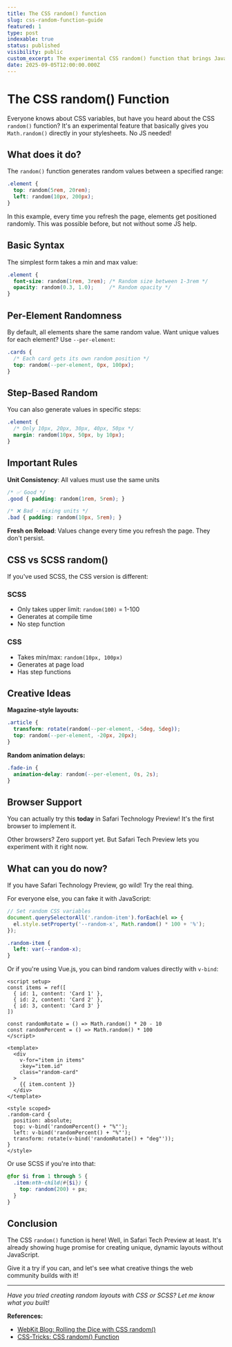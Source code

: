 ```yaml
---
title: The CSS random() function
slug: css-random-function-guide
featured: 1
type: post
indexable: true
status: published
visibility: public
custom_excerpt: The experimental CSS random() function that brings JavaScript-like randomness to stylesheets.
date: 2025-09-05T12:00:00.000Z
---
```


# The CSS random() Function

Everyone knows about CSS variables, but have you heard about the CSS `random()` function? It's an experimental feature that basically gives you `Math.random()` directly in your stylesheets. No JS needed!

<BaselineCheckerWrapper feature-name="random"></BaselineCheckerWrapper>


## What does it do?

The `random()` function generates random values between a specified range:

```css
.element {
  top: random(5rem, 20rem);
  left: random(10px, 200px);
}
```

In this example, every time you refresh the page, elements get positioned randomly. This was possible before, but not without some JS help.

## Basic Syntax

The simplest form takes a min and max value:

```css
.element {
  font-size: random(1rem, 3rem); /* Random size between 1-3rem */
  opacity: random(0.3, 1.0);     /* Random opacity */
}
```

## Per-Element Randomness

By default, all elements share the same random value. Want unique values for each element? Use `--per-element`:

```css
.cards {
  /* Each card gets its own random position */
  top: random(--per-element, 0px, 100px);
}
```

## Step-Based Random

You can also generate values in specific steps:

```css
.element {
  /* Only 10px, 20px, 30px, 40px, 50px */
  margin: random(10px, 50px, by 10px);
}
```

## Important Rules

**Unit Consistency**: All values must use the same units

```css
/* ✅ Good */
.good { padding: random(1rem, 5rem); }

/* ❌ Bad - mixing units */
.bad { padding: random(10px, 5rem); }
```

**Fresh on Reload**: Values change every time you refresh the page. They don't persist.

## CSS vs SCSS random()

If you've used SCSS, the CSS version is different:

### SCSS
- Only takes upper limit: `random(100)` = 1-100
- Generates at compile time
- No step function

### CSS  
- Takes min/max: `random(10px, 100px)` 
- Generates at page load
- Has step functions

## Creative Ideas

**Magazine-style layouts:**
```css
.article {
  transform: rotate(random(--per-element, -5deg, 5deg));
  top: random(--per-element, -20px, 20px);
}
```

**Random animation delays:**
```css
.fade-in {
  animation-delay: random(--per-element, 0s, 2s);
}
```

## Browser Support

You can actually try this **today** in Safari Technology Preview! It's the first browser to implement it.

Other browsers? Zero support yet. But Safari Tech Preview lets you experiment with it right now.

## What can you do now?

If you have Safari Technology Preview, go wild! Try the real thing.

For everyone else, you can fake it with JavaScript:

```javascript
// Set random CSS variables
document.querySelectorAll('.random-item').forEach(el => {
  el.style.setProperty('--random-x', Math.random() * 100 + '%');
});
```

```css
.random-item {
  left: var(--random-x);
}
```

Or if you're using Vue.js, you can bind random values directly with `v-bind`:

```vue
<script setup>
const items = ref([
  { id: 1, content: 'Card 1' },
  { id: 2, content: 'Card 2' },
  { id: 3, content: 'Card 3' }
])

const randomRotate = () => Math.random() * 20 - 10
const randomPercent = () => Math.random() * 100
</script>

<template>
  <div 
    v-for="item in items" 
    :key="item.id"
    class="random-card"
  >
    {{ item.content }}
  </div>
</template>

<style scoped>
.random-card {
  position: absolute;
  top: v-bind('randomPercent() + "%"');
  left: v-bind('randomPercent() + "%"');
  transform: rotate(v-bind('randomRotate() + "deg"'));
}
</style>
```

Or use SCSS if you're into that:

```scss
@for $i from 1 through 5 {
  .item:nth-child(#{$i}) {
    top: random(200) + px;
  }
}
```

## Conclusion

The CSS `random()` function is here! Well, in Safari Tech Preview at least. It's already showing huge promise for creating unique, dynamic layouts without JavaScript.

Give it a try if you can, and let's see what creative things the web community builds with it!

---

*Have you tried creating random layouts with CSS or SCSS? Let me know what you built!*

**References:**
- [WebKit Blog: Rolling the Dice with CSS random()](https://webkit.org/blog/17285/rolling-the-dice-with-css-random/)
- [CSS-Tricks: CSS random() Function](https://css-tricks.com/almanac/functions/r/random/)